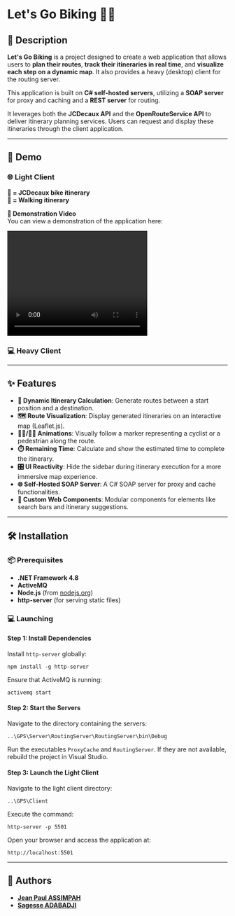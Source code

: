 # Let's Go Biking 🚴‍♂️

## 📝 Description  
**Let's Go Biking** is a project designed to create a web application that allows users to **plan their routes**, **track their itineraries in real time**, and **visualize each step on a dynamic map**. It also provides a heavy (desktop) client for the routing server.

This application is built on **C# self-hosted servers**, utilizing a **SOAP server** for proxy and caching and a **REST server** for routing.

It leverages both the **JCDecaux API** and the **OpenRouteService API** to deliver itinerary planning services. Users can request and display these itineraries through the client application.

---

## 🚀 Demo

### 🌐 Light Client  
**🔵 = JCDecaux bike itinerary**  
**🔴 = Walking itinerary**

**🎥 Demonstration Video**  
You can view a demonstration of the application here:  

<video width="320" height="240" controls>
  <source src="./Client/assets/LetsGoBiking.mp4" type="video/mp4">
  Votre navigateur ne supporte pas la balise vidéo.
</video>


### 💻 Heavy Client

---

## ✨ Features

- **📍 Dynamic Itinerary Calculation**: Generate routes between a start position and a destination.  
- **🗺️ Route Visualization**: Display generated itineraries on an interactive map (Leaflet.js).  
- **🚶‍♂️/🚴‍♂️ Animations**: Visually follow a marker representing a cyclist or a pedestrian along the route.  
- **⏱️ Remaining Time**: Calculate and show the estimated time to complete the itinerary.  
- **🎛️ UI Reactivity**: Hide the sidebar during itinerary execution for a more immersive map experience.  
- **🌐 Self-Hosted SOAP Server**: A C# SOAP server for proxy and cache functionalities.  
- **🧩 Custom Web Components**: Modular components for elements like search bars and itinerary suggestions.

---

## 🛠️ Installation

### 📦 Prerequisites

- **.NET Framework 4.8**  
- **ActiveMQ**  
- **Node.js** (from [nodejs.org](https://nodejs.org/))  
- **http-server** (for serving static files)

### 💻 Launching

#### Step 1: Install Dependencies

Install `http-server` globally:
```
npm install -g http-server
```

Ensure that ActiveMQ is running:
```
activemq start
```

#### Step 2: Start the Servers
Navigate to the directory containing the servers:

```
..\GPS\Server\RoutingServer\RoutingServer\bin\Debug
```


Run the executables `ProxyCache` and `RoutingServer`. If they are not available, rebuild the project in Visual Studio.


#### Step 3: Launch the Light Client

Navigate to the light client directory:
```
..\GPS\Client
```

Execute the command:
```
http-server -p 5501
```

Open your browser and access the application at:
```
http://localhost:5501
```



---

## 👥 Authors

- [**Jean Paul ASSIMPAH**](https://github.com/komi-assimpah)  
- [**Sagesse ADABADJI**](https://github.com/Sagesse554)
